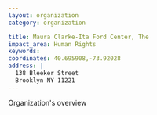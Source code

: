 ```yaml
---
layout: organization
category: organization

title: Maura Clarke-Ita Ford Center, The
impact_area: Human Rights
keywords: 
coordinates: 40.695908,-73.92028
address: |
  138 Bleeker Street
  Brooklyn NY 11221
---
```

Organization's overview
